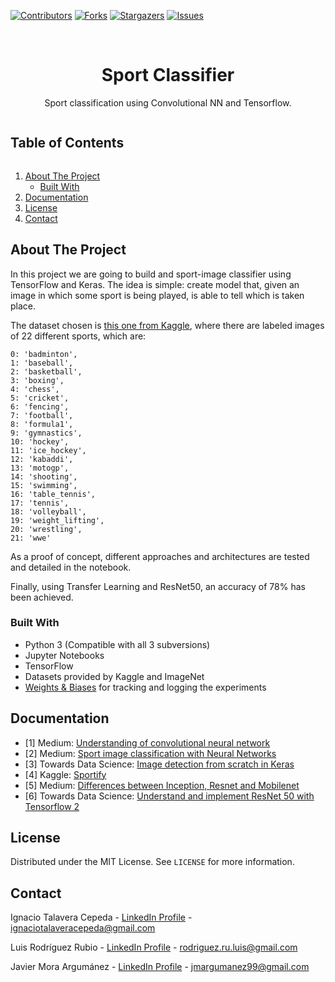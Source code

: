 <!--
*** Thanks for checking out the Best-README-Template. If you have a suggestion
*** that would make this better, please fork the SportClassificator and create a pull request
*** or simply open an issue with the tag "enhancement".
*** Thanks again! Now go create something AMAZING! :D
***
***
***
*** To avoid retyping too much info. Do a search and replace for the following:
*** ignacioct, SportClassificator_name, twitter_handle, email, project_title, project_description
-->



<!-- PROJECT SHIELDS -->
<!--
*** I'm using markdown "reference style" links for readability.
*** Reference links are enclosed in brackets [ ] instead of parentheses ( ).
*** See the bottom of this document for the declaration of the reference variables
*** for contributors-url, forks-url, etc. This is an optional, concise syntax you may use.
*** https://www.markdownguide.org/basic-syntax/#reference-style-links
-->
[![Contributors][contributors-shield]][contributors-url]
[![Forks][forks-shield]][forks-url]
[![Stargazers][stars-shield]][stars-url]
[![Issues][issues-shield]][issues-url]


<!-- PROJECT LOGO -->
<br />
<p align="center">
  <a href="https://github.com/ignacioct/SportClassificator">
  </a>

  <h1 align="center">Sport Classifier </h1>

  <p align="center">
    Sport classification using Convolutional NN and Tensorflow.
    <br />
  </p>
</p>



<!-- TABLE OF CONTENTS -->
  <summary><h2 style="display: inline-block">Table of Contents</h2></summary>
  <ol>
    <li>
      <a href="#about-the-project">About The Project</a>
      <ul>
        <li><a href="#built-with">Built With</a></li>
      </ul>
    </li>
    <li><a href="#documentation">Documentation</a></li>
    <li><a href="#license">License</a></li>
    <li><a href="#contact">Contact</a></li>
  </ol>




<!-- ABOUT THE PROJECT -->
## About The Project

In this project we are going to build and sport-image classifier using TensorFlow and Keras. The idea is simple: create model that, given an image in which some sport is being played, is able to tell which is taken place. 

The dataset chosen is [this one from Kaggle](https://www.kaggle.com/sovitrath/sports-image-dataset), where there are labeled images of 22 different sports, which are:
```
0: 'badminton',
1: 'baseball',
2: 'basketball',
3: 'boxing',
4: 'chess',
5: 'cricket',
6: 'fencing',
7: 'football',
8: 'formula1',
9: 'gymnastics',
10: 'hockey',
11: 'ice_hockey',
12: 'kabaddi',
13: 'motogp',
14: 'shooting',
15: 'swimming',
16: 'table_tennis',
17: 'tennis',
18: 'volleyball',
19: 'weight_lifting',
20: 'wrestling',
21: 'wwe'
```

As a proof of concept, different approaches and architectures are tested and detailed in the notebook.

Finally, using Transfer Learning and ResNet50, an accuracy of 78% has been achieved. 

### Built With

* Python 3 (Compatible with all 3 subversions)
* Jupyter Notebooks
* TensorFlow
* Datasets provided by Kaggle and ImageNet 
* [Weights & Biases](https://wandb.ai/) for tracking and logging the experiments

<!-- GETTING STARTED -->
## Documentation

* [1] Medium: [Understanding of convolutional neural network](https://medium.com/@RaghavPrabhu/understanding-of-convolutional-neural-network-cnn-deep-learning-99760835f148)
* [2] Medium: [Sport image classification with Neural Networks](https://medium.com/jovianml/sport-image-classification-with-neural-networks-16929b9f7932)
* [3] Towards Data Science: [Image detection from scratch in Keras](https://towardsdatascience.com/image-detection-from-scratch-in-keras-f314872006c9)
* [4] Kaggle: [Sportify](https://www.kaggle.com/c/sportify-physdl/data)
* [5] Medium: [Differences between Inception, Resnet and Mobilenet](https://medium.com/@fransiska26/the-differences-between-inception-resnet-and-mobilenet-e97736a709b0)
* [6] Towards Data Science: [Understand and implement ResNet 50 with Tensorflow 2](https://towardsdatascience.com/understand-and-implement-resnet-50-with-tensorflow-2-0-1190b9b52691)
<!-- LICENSE -->
## License

Distributed under the MIT License. See `LICENSE` for more information.

<!-- CONTACT -->
## Contact

Ignacio Talavera Cepeda - [LinkedIn Profile](https://www.linkedin.com/in/ignacio-talavera-cepeda/) - ignaciotalaveracepeda@gmail.com

Luis Rodríguez Rubio - [LinkedIn Profile](https://www.linkedin.com/in/luis-rodriguez-rubio/) - rodriguez.ru.luis@gmail.com

Javier Mora Argumánez - [LinkedIn Profile](https://www.linkedin.com/in/javier-mora-argum%C3%A1nez-92bb00200/) - jmargumanez99@gmail.com

<!-- MARKDOWN LINKS & IMAGES -->
[contributors-shield]: https://img.shields.io/github/contributors/ignacioct/SportClassificator.svg?style=for-the-badge
[contributors-url]: https://github.com/ignacioct/SportClassificator/graphs/contributors
[forks-shield]: https://img.shields.io/github/forks/ignacioct/SportClassificator.svg?style=for-the-badge
[forks-url]: https://github.com/ignacioct/SportClassificator/network/members
[stars-shield]: https://img.shields.io/github/stars/ignacioct/SportClassificator.svg?style=for-the-badge
[stars-url]: https://github.com/ignacioct/SportClassificator/stargazers
[issues-shield]: https://img.shields.io/github/issues/ignacioct/SportClassificator.svg?style=for-the-badge
[issues-url]: https://github.com/ignacioct/SportClassificator/issues
[license-shield]: https://img.shields.io/github/license/ignacioct/SportClassificator.svg?style=for-the-badge
[license-url]: https://github.com/ignacioct/SportClassificator/blob/master/LICENSE.txt
[linkedin-shield]: https://img.shields.io/badge/-LinkedIn-black.svg?style=for-the-badge&logo=linkedin&colorB=555
[linkedin-url]: https://linkedin.com/in/ignacioct
